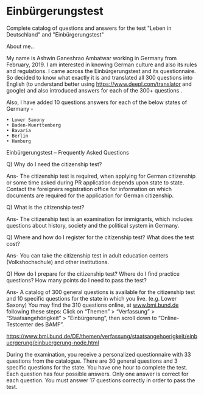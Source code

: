 # Einbürgerungstest
Complete catalog of questions and answers for the test  "Leben in Deutschland" and "Einbürgerungstest"

About me..

My name is Ashwin Ganeshrao Ambatwar working in Germany from February, 2019. I am interested in knowing German culture and also its rules and regulations. I came across the  Einbürgerungstest and its questionnaire. So decided to know what exactly it is and translated all 300 questions into English (to understand better using https://www.deepl.com/translator and google) and also introduced answers for each of the 300+ questions .

Also, I have added 10 questions answers for each of the below states of Germany -

    • Lower Saxony
    • Baden-Wuerttemberg
    • Bavaria
    • Berlin
    • Hamburg

Einbürgerungstest – Frequently Asked Questions

Q) Why do I need the citizenship test?

Ans- The citizenship test is required, when applying for German citizenship or some time asked during PR application depends upon state to state.
Contact the foreigners registration office for information on which documents are required for the
application for German citizenship.

Q) What is the citizenship test?

Ans- The citizenship test is an examination for immigrants, which includes questions about history, society and the political system in Germany.

Q) Where and how do I register for the citizenship test? What does the test cost?

Ans- You can take the citizenship test in adult education centers (Volkshochschule) and other institutions.

Q) How do I prepare for the citizenship test? Where do I find practice questions? How many points do I need to pass the test?

Ans- A catalog of 300 general questions is available for the citizenship test and 10 specific questions for the state in which you live. (e.g. Lower Saxony)
You may find the 310 questions online, at www.bmi.bund.de following these steps: Click on
“Themen” > “Verfassung” > “Staatsangehörigkeit” > “Einbürgerung”, then scroll down to “Online-
Testcenter des BAMF”.

https://www.bmi.bund.de/DE/themen/verfassung/staatsangehoerigkeit/einbuergerung/einbuergerung-node.html

During the examination, you receive a personalized questionnaire with 33 questions from the
catalogue. There are 30 general questions and 3 specific questions for the state. You have one hour
to complete the test. Each question has four possible answers. Only one answer is correct for each
question. You must answer 17 questions correctly in order to pass the test.
